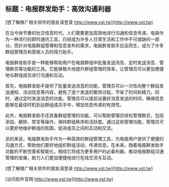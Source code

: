 ## **标题：电报群发助手：高效沟通利器**

[想了解推广相关软件的朋友请登录 http://www.vst.tw](http://www.vst.tw)

在当今快节奏的社交信息时代，人们需要更加高效地进行沟通和信息传递。电报作为一种流行的即时通讯工具，已经成为许多人日常生活和工作中不可或缺的一部分。而针对电报群组管理和信息发布的需求，电报群发助手应运而生，成为了许多群组管理员和营销人员的得力助手。

电报群发助手是一种能够帮助用户在电报群组中批量发送消息、定时发送消息、管理群员等功能的工具。它能够极大地提升群组管理的效率，让管理员可以更加便捷地与群组成员进行沟通和互动。

首先，电报群发助手提供了批量发送消息的功能，管理员可以一次性向整个群组发送通知、活动信息等内容，避免了逐个发送的繁琐过程，节省了时间和精力。同时，通过定时发送消息的功能，管理员可以提前设置好消息发送的时间，确保信息能够在最佳时机到达群组成员手中，增加信息传递的有效性。

此外，电报群发助手还具备群组管理的功能，可以帮助管理员轻松管理群员，包括添加、删除、禁言等操作，保持群组秩序和活跃度。通过这些管理功能，管理员可以更好地维护群组的氛围，促进成员之间的互动和交流。

总的来说，电报群发助手作为一种高效的群组管理工具，为电报用户提供了便捷的沟通方式，帮助他们更好地组织群组活动、传递信息。在未来，随着电报群发助手功能的不断完善和智能化，相信它将成为更多用户的必备利器，推动电报群组沟通管理的发展，助力人们更加便捷地进行在线交流与互动。

[想了解推广相关软件的朋友请登录 http://www.vst.tw](http://www.vst.tw)


[访问软件官网 http://www.vst.tw](http://www.vst.tw)

